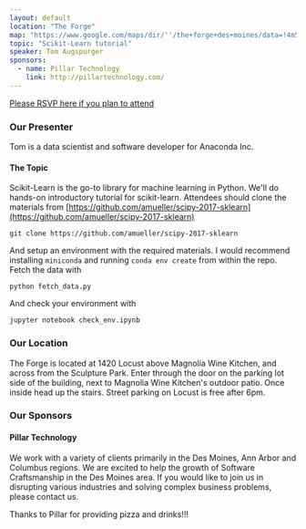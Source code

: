 ```yaml
---
layout: default
location: "The Forge"
map: "https://www.google.com/maps/dir/''/the+forge+des+moines/data=!4m5!4m4!1m0!1m2!1m1!1s0x87ee991d8dca415f:0x84112296254b6c27?sa=X&ved=0ahUKEwjZyL6P2MrRAhVk7IMKHbjFA6wQ9RcIeDAL"
topic: "Scikit-Learn tutorial"
speaker: Tom Augspurger
sponsors:
  - name: Pillar Technology
    link: http://pillartechnology.com/
---
```


[Please RSVP here if you plan to attend]()

### Our Presenter

Tom is a data scientist and software developer for Anaconda Inc.

#### The Topic

Scikit-Learn is the go-to library for machine learning in Python. We'll do
hands-on introductory tutorial for scikit-learn. Attendees should clone the materials from [https://github.com/amueller/scipy-2017-sklearn](https://github.com/amueller/scipy-2017-sklearn)

```
git clone https://github.com/amueller/scipy-2017-sklearn
```

And setup an environment with the required materials. I would recommend installing `miniconda` and running `conda env create` from within the repo. Fetch the data with

```
python fetch_data.py
```

And check your environment with

```
jupyter notebook check_env.ipynb
```

### Our Location

The Forge is located at 1420 Locust above Magnolia Wine Kitchen, and across from the Sculpture Park. Enter through the door on the parking lot side of the building, next to Magnolia Wine Kitchen's outdoor patio. Once inside head up the stairs. Street parking on Locust is free after 6pm.


### Our Sponsors

#### Pillar Technology

We work with a variety of clients primarily in the Des Moines, Ann Arbor and Columbus regions. We are excited to help the growth of Software Craftsmanship in the Des Moines area. If you would like to join us in disrupting various industries and solving complex business problems, please contact us.

Thanks to Pillar for providing pizza and drinks!!!
